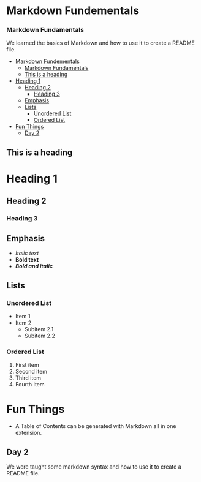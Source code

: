 
# Markdown Fundementals


### Markdown Fundamentals

We learned the basics of Markdown and how to use it to create a README file.
- [Markdown Fundementals](#markdown-fundementals)
    - [Markdown Fundamentals](#markdown-fundamentals)
  - [This is a heading](#this-is-a-heading)
- [Heading 1](#heading-1)
  - [Heading 2](#heading-2)
    - [Heading 3](#heading-3)
  - [Emphasis](#emphasis)
  - [Lists](#lists)
    - [Unordered List](#unordered-list)
    - [Ordered List](#ordered-list)
- [Fun Things](#fun-things)
  - [Day 2](#day-2)


## This is a heading
# Heading 1
## Heading 2
### Heading 3

## Emphasis
- *Italic text* 
- **Bold text**
- ***Bold and italic***

## Lists
### Unordered List
- Item 1
- Item 2
  - Subitem 2.1
  - Subitem 2.2

### Ordered List
1. First item
2. Second item
3. Third item
4. Fourth Item

# Fun Things
- A Table of Contents can be generated with Markdown all in one extension.

## Day 2


We were taught some markdown syntax and how to use it to create a README file.


